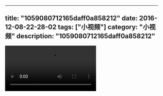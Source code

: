 
---
title: "1059080712165daff0a858212"
date: 2016-12-08-22-28-02
tags: ["小视频"]
category: "小视频"
description: "1059080712165daff0a858212"
---
<video src="http://ohtsqip0g.bkt.clouddn.com/1059080712165daff0a858212.mp4" controls="controls"></video>

